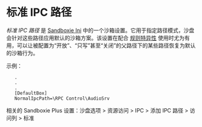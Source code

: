 # 标准 IPC 路径

_标准 IPC 路径_ 是 [Sandboxie Ini](SandboxieIni.md) 中的一个沙箱设置。它用于指定路径模式，沙盘会针对这些路径应用默认的沙箱方案。该设置在配合 [规则特异性](../PlusContent/RuleSpecificity.md) 使用时尤为有用，可以让被配置为“开放”、“只写”甚至“关闭”的父路径下的某些路径恢复为默认的沙箱行为。

示例：

```
   .
   .
   .
   [DefaultBox]
   NormalIpcPath=\RPC Control\AudioSrv
```

相关的 Sandboxie Plus 设置：沙盘选项 > 资源访问 > IPC > 添加 IPC 路径 > 访问列 > 标准